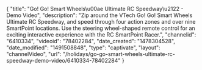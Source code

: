 {
    "title": "Go! Go! Smart Wheels\u00ae Ultimate RC Speedway\u2122 - Demo Video",
    "description": "Zip around the VTech Go! Go! Smart Wheels Ultimate RC Speedway, and speed through four action zones and over nine SmartPoint locations. Use the steering wheel-shaped remote control for an exciting interactive experience with the RC SmartPoint Racer.",
    "channelid": "6410334",
    "videoid": "78402284",
    "date_created": "1478304528",
    "date_modified": "1491508848",
    "type": "captivate",
    "layout": "channelVideo",
    "url": "\/holidays\/go-go-smart-wheels-ultimate-rc-speedway-demo-video\/6410334-78402284"
}